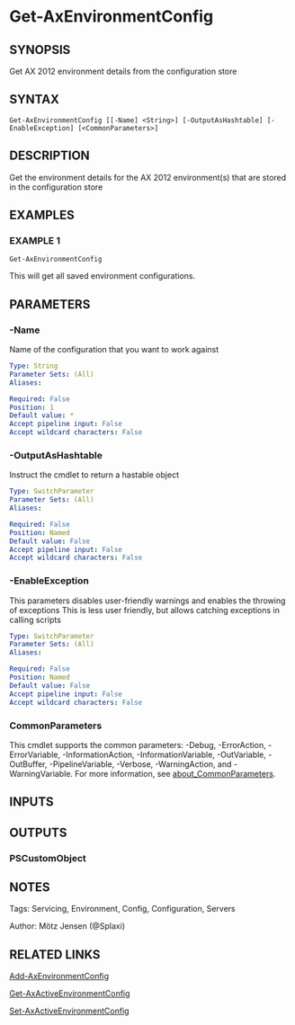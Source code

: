 ﻿---
external help file: ax2012.tools-help.xml
Module Name: ax2012.tools
online version:
schema: 2.0.0
---

# Get-AxEnvironmentConfig

## SYNOPSIS
Get AX 2012 environment details from the configuration store

## SYNTAX

```
Get-AxEnvironmentConfig [[-Name] <String>] [-OutputAsHashtable] [-EnableException] [<CommonParameters>]
```

## DESCRIPTION
Get the environment details for the AX 2012 environment(s) that are stored in the configuration store

## EXAMPLES

### EXAMPLE 1
```
Get-AxEnvironmentConfig
```

This will get all saved environment configurations.

## PARAMETERS

### -Name
Name of the configuration that you want to work against

```yaml
Type: String
Parameter Sets: (All)
Aliases:

Required: False
Position: 1
Default value: *
Accept pipeline input: False
Accept wildcard characters: False
```

### -OutputAsHashtable
Instruct the cmdlet to return a hastable object

```yaml
Type: SwitchParameter
Parameter Sets: (All)
Aliases:

Required: False
Position: Named
Default value: False
Accept pipeline input: False
Accept wildcard characters: False
```

### -EnableException
This parameters disables user-friendly warnings and enables the throwing of exceptions
This is less user friendly, but allows catching exceptions in calling scripts

```yaml
Type: SwitchParameter
Parameter Sets: (All)
Aliases:

Required: False
Position: Named
Default value: False
Accept pipeline input: False
Accept wildcard characters: False
```

### CommonParameters
This cmdlet supports the common parameters: -Debug, -ErrorAction, -ErrorVariable, -InformationAction, -InformationVariable, -OutVariable, -OutBuffer, -PipelineVariable, -Verbose, -WarningAction, and -WarningVariable. For more information, see [about_CommonParameters](http://go.microsoft.com/fwlink/?LinkID=113216).

## INPUTS

## OUTPUTS

### PSCustomObject
## NOTES
Tags: Servicing, Environment, Config, Configuration, Servers

Author: Mötz Jensen (@Splaxi)

## RELATED LINKS

[Add-AxEnvironmentConfig]()

[Get-AxActiveEnvironmentConfig]()

[Set-AxActiveEnvironmentConfig]()

